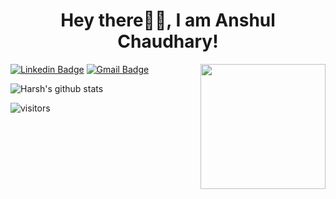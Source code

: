 <h1 align= "center"><b>Hey there🙋‍♂️, I am Anshul Chaudhary!</b></h1>

<img align='right' src='https://user-images.githubusercontent.com/5713670/87202985-820dcb80-c2b6-11ea-9f56-7ec461c497c3.gif' width='200"'>

[![Linkedin Badge](https://img.shields.io/badge/-anshul2910-blue?style=flat-square&logo=Linkedin&logoColor=white&link=https://www.linkedin.com/in/anshul2910/)](https://www.linkedin.com/in/anshul2910/) [![Gmail Badge](https://img.shields.io/badge/-2910anshul1997@gmail.com-c14438?style=flat-square&logo=Gmail&logoColor=white&link=mailto:2910anshul1997@gmail.com)](mailto:2910anshul1997@gmail.com)



![Harsh's github stats](https://github-readme-stats.vercel.app/api?username=harshkumarkhatri&hide=["issues"]&show_icons=true)

![visitors](https://visitor-badge.glitch.me/badge?page_id=anshul2910.anshul2910)


